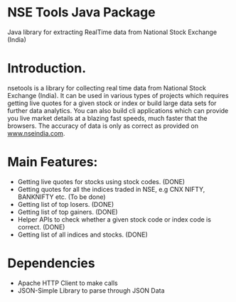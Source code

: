 # NSE Tools Java Package


Java library for extracting RealTime data from National Stock Exchange (India)

Introduction.
============

nsetools is a library for collecting real time data from National Stock Exchange (India). It can be used in various types of projects which requires getting live quotes for a given stock or index or build large data sets for further data analytics. You can also build cli applications which can provide you live market details at a blazing fast speeds, much faster that the browsers. The accuracy of data is only as correct as provided on www.nseindia.com.

Main Features:
=============

* Getting live quotes for stocks using stock codes. (DONE)
* Getting quotes for all the indices traded in NSE, e.g CNX NIFTY, BANKNIFTY etc. (To be done)
* Getting list of top losers. (DONE)
* Getting list of top gainers. (DONE)
* Helper APIs to check whether a given stock code or index code is correct. (DONE)
* Getting list of all indices and stocks. (DONE)

Dependencies
=============

* Apache HTTP Client to make calls
* JSON-Simple Library to parse through JSON Data

